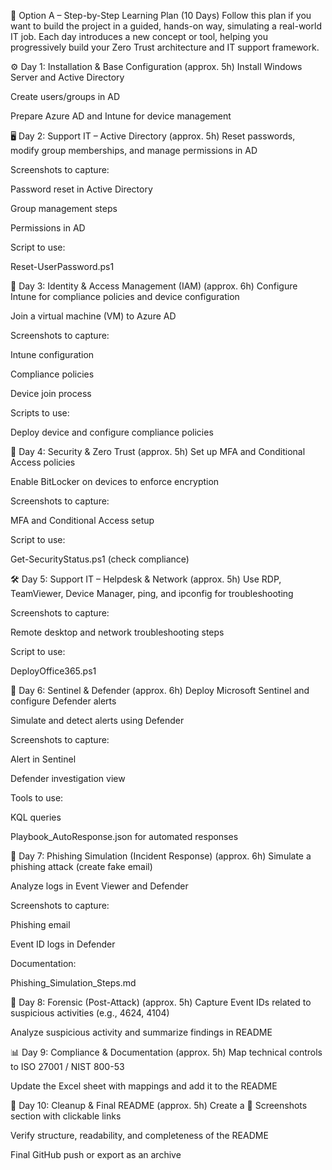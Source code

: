 📅 Option A – Step-by-Step Learning Plan (10 Days)
Follow this plan if you want to build the project in a guided, hands-on way, simulating a real-world IT job. Each day introduces a new concept or tool, helping you progressively build your Zero Trust architecture and IT support framework.

⚙️ Day 1: Installation & Base Configuration (approx. 5h)
Install Windows Server and Active Directory

Create users/groups in AD

Prepare Azure AD and Intune for device management

🖥️ Day 2: Support IT – Active Directory (approx. 5h)
Reset passwords, modify group memberships, and manage permissions in AD

Screenshots to capture:

Password reset in Active Directory

Group management steps

Permissions in AD

Script to use:

Reset-UserPassword.ps1

👥 Day 3: Identity & Access Management (IAM) (approx. 6h)
Configure Intune for compliance policies and device configuration

Join a virtual machine (VM) to Azure AD

Screenshots to capture:

Intune configuration

Compliance policies

Device join process

Scripts to use:

Deploy device and configure compliance policies

🔐 Day 4: Security & Zero Trust (approx. 5h)
Set up MFA and Conditional Access policies

Enable BitLocker on devices to enforce encryption

Screenshots to capture:

MFA and Conditional Access setup

Script to use:

Get-SecurityStatus.ps1 (check compliance)

🛠️ Day 5: Support IT – Helpdesk & Network (approx. 5h)
Use RDP, TeamViewer, Device Manager, ping, and ipconfig for troubleshooting

Screenshots to capture:

Remote desktop and network troubleshooting steps

Script to use:

DeployOffice365.ps1

🧪 Day 6: Sentinel & Defender (approx. 6h)
Deploy Microsoft Sentinel and configure Defender alerts

Simulate and detect alerts using Defender

Screenshots to capture:

Alert in Sentinel

Defender investigation view

Tools to use:

KQL queries

Playbook_AutoResponse.json for automated responses

🧵 Day 7: Phishing Simulation (Incident Response) (approx. 6h)
Simulate a phishing attack (create fake email)

Analyze logs in Event Viewer and Defender

Screenshots to capture:

Phishing email

Event ID logs in Defender

Documentation:

Phishing_Simulation_Steps.md

🧠 Day 8: Forensic (Post-Attack) (approx. 5h)
Capture Event IDs related to suspicious activities (e.g., 4624, 4104)

Analyze suspicious activity and summarize findings in README

📊 Day 9: Compliance & Documentation (approx. 5h)
Map technical controls to ISO 27001 / NIST 800-53

Update the Excel sheet with mappings and add it to the README

🧼 Day 10: Cleanup & Final README (approx. 5h)
Create a 📁 Screenshots section with clickable links

Verify structure, readability, and completeness of the README

Final GitHub push or export as an archive
